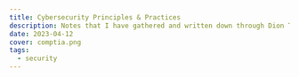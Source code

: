 ```yaml
---
title: Cybersecurity Principles & Practices
description: Notes that I have gathered and written down through Dion Training Solution's CompTIA Security+ (SY0-701) Bootcamp.
date: 2023-04-12
cover: comptia.png
tags:
  - security
---
```

